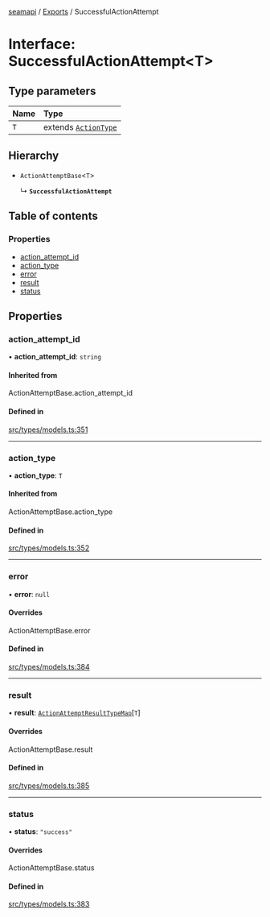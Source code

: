 [seamapi](../README.md) / [Exports](../modules.md) / SuccessfulActionAttempt

# Interface: SuccessfulActionAttempt<T\>

## Type parameters

| Name | Type |
| :------ | :------ |
| `T` | extends [`ActionType`](../modules.md#actiontype) |

## Hierarchy

- `ActionAttemptBase`<`T`\>

  ↳ **`SuccessfulActionAttempt`**

## Table of contents

### Properties

- [action\_attempt\_id](SuccessfulActionAttempt.md#action_attempt_id)
- [action\_type](SuccessfulActionAttempt.md#action_type)
- [error](SuccessfulActionAttempt.md#error)
- [result](SuccessfulActionAttempt.md#result)
- [status](SuccessfulActionAttempt.md#status)

## Properties

### action\_attempt\_id

• **action\_attempt\_id**: `string`

#### Inherited from

ActionAttemptBase.action\_attempt\_id

#### Defined in

[src/types/models.ts:351](https://github.com/seamapi/javascript/blob/main/src/types/models.ts#L351)

___

### action\_type

• **action\_type**: `T`

#### Inherited from

ActionAttemptBase.action\_type

#### Defined in

[src/types/models.ts:352](https://github.com/seamapi/javascript/blob/main/src/types/models.ts#L352)

___

### error

• **error**: ``null``

#### Overrides

ActionAttemptBase.error

#### Defined in

[src/types/models.ts:384](https://github.com/seamapi/javascript/blob/main/src/types/models.ts#L384)

___

### result

• **result**: [`ActionAttemptResultTypeMap`](ActionAttemptResultTypeMap.md)[`T`]

#### Overrides

ActionAttemptBase.result

#### Defined in

[src/types/models.ts:385](https://github.com/seamapi/javascript/blob/main/src/types/models.ts#L385)

___

### status

• **status**: ``"success"``

#### Overrides

ActionAttemptBase.status

#### Defined in

[src/types/models.ts:383](https://github.com/seamapi/javascript/blob/main/src/types/models.ts#L383)
